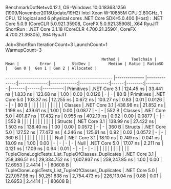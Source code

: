 
BenchmarkDotNet=v0.12.1, OS=Windows 10.0.18363.1256 (1909/November2018Update/19H2)
Intel Xeon W-10855M CPU 2.80GHz, 1 CPU, 12 logical and 6 physical cores
.NET Core SDK=5.0.400
  [Host]   : .NET Core 5.0.9 (CoreCLR 5.0.921.35908, CoreFX 5.0.921.35908), X64 RyuJIT
  ShortRun : .NET Core 3.1.18 (CoreCLR 4.700.21.35901, CoreFX 4.700.21.36305), X64 RyuJIT

Job=ShortRun  IterationCount=3  LaunchCount=1  
WarmupCount=3  

                                              Method |     Toolchain |          Mean |         Error |       StdDev |        Median | Ratio | RatioSD |   Gen 0 |  Gen 1 | Gen 2 | Allocated |
---------------------------------------------------- |-------------- |--------------:|--------------:|-------------:|--------------:|------:|--------:|--------:|-------:|------:|----------:|
                                          Primitives | .NET Core 3.1 |     124.45 ns |     33.441 ns |     1.833 ns |     123.68 ns |  1.00 |    0.00 |  0.0126 |      - |     - |      80 B |
                                          Primitives | .NET Core 5.0 |     103.37 ns |     12.255 ns |     0.672 ns |     103.27 ns |  0.83 |    0.01 |  0.0126 |      - |     - |      80 B |
                                                     |               |               |               |              |               |       |         |         |        |       |           |
                                             Classes | .NET Core 3.1 |     438.98 ns |     21.852 ns |     1.198 ns |     439.61 ns |  1.00 |    0.00 |  0.0877 |      - |     - |     552 B |
                                             Classes | .NET Core 5.0 |     401.87 ns |     17.432 ns |     0.955 ns |     402.19 ns |  0.92 |    0.00 |  0.0877 |      - |     - |     552 B |
                                                     |               |               |               |              |               |       |         |         |        |       |           |
                                             Structs | .NET Core 3.1 |     138.99 ns |     27.422 ns |     1.503 ns |     138.40 ns |  1.00 |    0.00 |  0.0572 |      - |     - |     360 B |
                                             Structs | .NET Core 5.0 |     127.52 ns |     77.472 ns |     4.246 ns |     125.61 ns |  0.92 |    0.02 |  0.0572 |      - |     - |     360 B |
                                                     |               |               |               |              |               |       |         |         |        |       |           |
                                                Null | .NET Core 3.1 |      18.10 ns |      0.749 ns |     0.041 ns |      18.09 ns |  1.00 |    0.00 |       - |      - |     - |         - |
                                                Null | .NET Core 5.0 |      17.07 ns |      2.211 ns |     0.121 ns |      17.09 ns |  0.94 |    0.01 |       - |      - |     - |         - |
                                                     |               |               |               |              |               |       |         |         |        |       |           |
 TupleCloneLogicTests_List_TupleOfClasses_Duplicates | .NET Core 3.1 | 258,386.51 ns | 29,334.752 ns | 1,607.937 ns | 259,247.85 ns |  1.00 |    0.00 | 12.6953 | 2.4414 |     - |   80608 B |
 TupleCloneLogicTests_List_TupleOfClasses_Duplicates | .NET Core 5.0 | 227,057.98 ns | 50,251.838 ns | 2,754.473 ns | 226,113.04 ns |  0.88 |    0.01 | 12.6953 | 2.4414 |     - |   80608 B |
